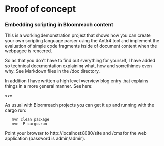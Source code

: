 # Proof of concept
### Embedding scripting in Bloomreach content

This is a working demonstration project that shows how you can create your own scripting language parser using the Antlr4 tool and implement the evaluation of simple code fragments inside of document content when the webpagee is rendered.


So as that you don't have to find out everything for yourself, I have added so technical documentation explaining what, how and somethimes even why. See Markdown files in the /doc directory.

In addition I have written a high level overview blog entry that explains things in a more general manner. See here:

xxx

As usual with Bloomreach projects you can get it up and running with the cargo run:

```
   mvn clean package
   mvn -P cargo.run
```

Point your browser to http://localhost:8080/site and /cms for the web application (password is admin/admin).

